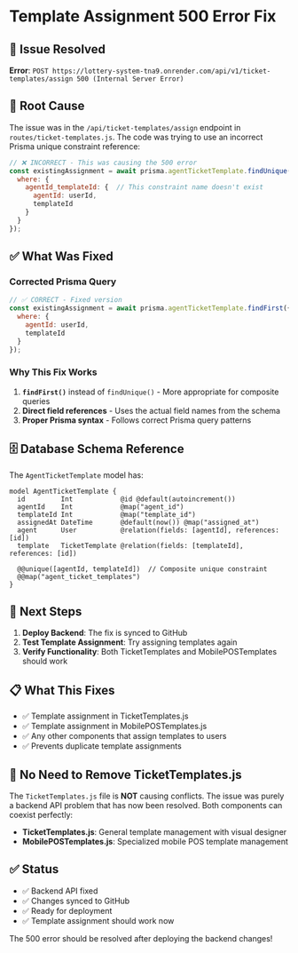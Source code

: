 # Template Assignment 500 Error Fix

## 🚨 Issue Resolved

**Error**: `POST https://lottery-system-tna9.onrender.com/api/v1/ticket-templates/assign 500 (Internal Server Error)`

## 🔧 Root Cause

The issue was in the `/api/ticket-templates/assign` endpoint in `routes/ticket-templates.js`. The code was trying to use an incorrect Prisma unique constraint reference:

```javascript
// ❌ INCORRECT - This was causing the 500 error
const existingAssignment = await prisma.agentTicketTemplate.findUnique({
  where: {
    agentId_templateId: {  // This constraint name doesn't exist
      agentId: userId,
      templateId
    }
  }
});
```

## ✅ What Was Fixed

### **Corrected Prisma Query**
```javascript
// ✅ CORRECT - Fixed version
const existingAssignment = await prisma.agentTicketTemplate.findFirst({
  where: {
    agentId: userId,
    templateId
  }
});
```

### **Why This Fix Works**
1. **`findFirst()`** instead of `findUnique()` - More appropriate for composite queries
2. **Direct field references** - Uses the actual field names from the schema
3. **Proper Prisma syntax** - Follows correct Prisma query patterns

## 🗄️ Database Schema Reference

The `AgentTicketTemplate` model has:
```prisma
model AgentTicketTemplate {
  id         Int            @id @default(autoincrement())
  agentId    Int            @map("agent_id")
  templateId Int            @map("template_id")
  assignedAt DateTime       @default(now()) @map("assigned_at")
  agent      User           @relation(fields: [agentId], references: [id])
  template   TicketTemplate @relation(fields: [templateId], references: [id])

  @@unique([agentId, templateId])  // Composite unique constraint
  @@map("agent_ticket_templates")
}
```

## 🚀 **Next Steps**

1. **Deploy Backend**: The fix is synced to GitHub
2. **Test Template Assignment**: Try assigning templates again
3. **Verify Functionality**: Both TicketTemplates and MobilePOSTemplates should work

## 📋 **What This Fixes**

- ✅ Template assignment in TicketTemplates.js
- ✅ Template assignment in MobilePOSTemplates.js
- ✅ Any other components that assign templates to users
- ✅ Prevents duplicate template assignments

## 🎯 **No Need to Remove TicketTemplates.js**

The `TicketTemplates.js` file is **NOT** causing conflicts. The issue was purely a backend API problem that has now been resolved. Both components can coexist perfectly:

- **TicketTemplates.js**: General template management with visual designer
- **MobilePOSTemplates.js**: Specialized mobile POS template management

## ✅ **Status**

- ✅ Backend API fixed
- ✅ Changes synced to GitHub
- ✅ Ready for deployment
- ✅ Template assignment should work now

The 500 error should be resolved after deploying the backend changes!
